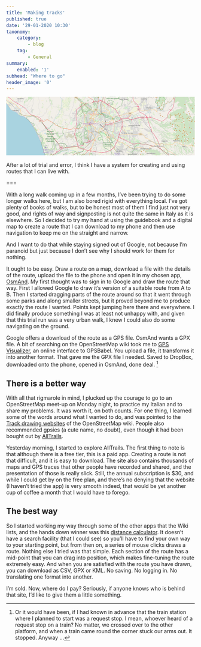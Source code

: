 ```yaml
---
title: 'Making tracks'
published: true
date: '29-01-2020 10:30'
taxonomy:
    category:
        - blog
    tag:
        - General
summary:
    enabled: '1'
subhead: "Where to go"
header_image: '0'
---
```


![Map of my local area](local-map.png) 

After a lot of trial and error, I think I have a system for creating and using routes that I can live with.

===

With a long walk coming up in a few months, I’ve been trying to do some longer walks here, but I am also bored rigid with everything local. I’ve got plenty of books of walks, but to be honest most of them I find just not very good, and rights of way and signposting is not quite the same in Italy as it is elsewhere. So I decided to try my hand at using the guidebook and a digital map to create a route that I can download to my phone and then use navigation to keep me on the straight and narrow.

And I want to do that while staying signed out of Google, not because I’m paranoid but just because I don’t see why I should work for them for nothing.

It ought to be easy. Draw a route on a map, download a file with the details of the route, upload the file to the phone and open it in my chosen app, [OsmAnd](https://osmand.net/). My first thought was to sign in to Google and draw the route that way. First I allowed Google to draw it’s version of a suitable route from A to B. Then I started dragging parts of the route around so that it went through some parks and along smaller streets, but it proved beyond me to produce exactly the route I wanted. Points kept jumping here there and everywhere. I did finally produce something I was at least not unhappy with, and given that this trial run was a very urban walk, I knew I could also do some navigating on the ground.

Google offers a download of the route as a GPS file. OsmAnd wants a GPX file. A bit of searching on the OpenStreetMap wiki took me to [GPS Visualizer](https://www.gpsvisualizer.com/gpsbabel/), an online interface to GPSBabel. You upload a file, it transforms it into another format. That gave me the GPX file I needed. Saved to DropBox, downloaded onto the phone, opened in OsmAnd, done deal. [^1]

[^1]: Or it would have been, if I had known in advance that the train station where I planned to start was a request stop. I mean, whoever heard of a request stop on a train? No matter, we crossed over to the other platform, and when a train came round the corner stuck our arms out. It stopped. Anyway …

## There is a better way

With all that rigmarole in mind, I plucked up the courage to go to an OpenStreetMap meet-up on Monday night, to practice my Italian and to share my problems. It was worth it, on both counts. For one thing, I learned some of the words around what I wanted to do, and was pointed to the [Track drawing websites](https://wiki.openstreetmap.org/wiki/Track_drawing_websites) of the OpenStreetMap wiki. People also recommended gpsies (a cute name, no doubt), even though it had been bought out by [AllTrails](https://www.alltrails.com/).

Yesterday morning, I started to explore AllTrails. The first thing to note is that although there is a free tier, this is a paid app. Creating a route is not that difficult, and it is easy to download. The site also contains thousands of maps and GPS traces that other people have recorded and shared, and the presentation of those is really slick. Still, the annual subscription is $30, and while I could get by on the free plan, and there’s no denying that the website (I haven’t tried the app) is very smooth indeed, that would be yet another cup of coffee a month that I would have to forego.

## The best way

So I started working my way through some of the other apps that the Wiki lists, and the hands down winner was this [distance calculator](https://map.meurisse.org/). It doesn’t have a search facility (that I could see) so you’ll have to find your own way to your starting point, but from then on, a series of mouse clicks draws a route. Nothing else I tried was that simple. Each section of the route has a mid-point that you can drag into position, which makes fine-tuning the route extremely easy. And when you are satisfied with the route you have drawn, you can download as CSV, GPX or KML. No saving. No logging in. No translating one format into another.

I’m sold. Now, where do I pay? Seriously, if anyone knows who is behind that site, I’d like to give them a little something.
